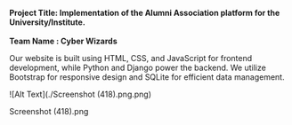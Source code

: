 <b>Project Title: </b><b>Implementation of the Alumni Association platform for the University/Institute.</b><br><br>
<b> Team Name : Cyber Wizards </b>

<p>
  Our website is built using HTML, CSS, and JavaScript for frontend development, while Python and Django power the backend. We utilize Bootstrap for responsive design and SQLite for efficient data management.
</p>

<p>
  
</p>

![Alt Text](./Screenshot (418).png.png)


Screenshot (418).png
